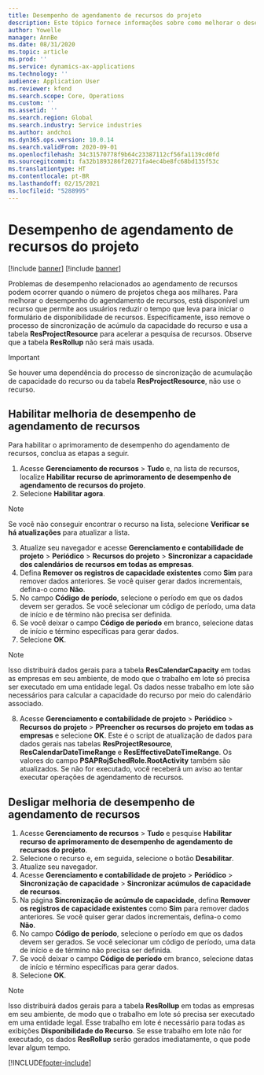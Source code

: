 ```yaml
---
title: Desempenho de agendamento de recursos do projeto
description: Este tópico fornece informações sobre como melhorar o desempenho do agendamento de recursos para um grande número de projetos.
author: Yowelle
manager: AnnBe
ms.date: 08/31/2020
ms.topic: article
ms.prod: ''
ms.service: dynamics-ax-applications
ms.technology: ''
audience: Application User
ms.reviewer: kfend
ms.search.scope: Core, Operations
ms.custom: ''
ms.assetid: ''
ms.search.region: Global
ms.search.industry: Service industries
ms.author: andchoi
ms.dyn365.ops.version: 10.0.14
ms.search.validFrom: 2020-09-01
ms.openlocfilehash: 34c31570778f9b64c23387112cf56fa1139cd0fd
ms.sourcegitcommit: fa32b1893286f20271fa4ec4be8fc68bd135f53c
ms.translationtype: HT
ms.contentlocale: pt-BR
ms.lasthandoff: 02/15/2021
ms.locfileid: "5288995"
---
```

# <a name="project-resource-scheduling-performance"></a>Desempenho de agendamento de recursos do projeto

[!include [banner](../includes/banner.md)]
[!include [banner](../includes/preview-banner.md)]


Problemas de desempenho relacionados ao agendamento de recursos podem ocorrer quando o número de projetos chega aos milhares. Para melhorar o desempenho do agendamento de recursos, está disponível um recurso que permite aos usuários reduzir o tempo que leva para iniciar o formulário de disponibilidade de recursos. Especificamente, isso remove o processo de sincronização de acúmulo da capacidade do recurso e usa a tabela **ResProjectResource** para acelerar a pesquisa de recursos. Observe que a tabela **ResRollup** não será mais usada.

> [!IMPORTANT]
> Se houver uma dependência do processo de sincronização de acumulação de capacidade do recurso ou da tabela **ResProjectResource**, não use o recurso.

## <a name="enable-resource-scheduling-performance-enhancement"></a>Habilitar melhoria de desempenho de agendamento de recursos
Para habilitar o aprimoramento de desempenho do agendamento de recursos, conclua as etapas a seguir.

1. Acesse **Gerenciamento de recursos** > **Tudo** e, na lista de recursos, localize **Habilitar recurso de aprimoramento de desempenho de agendamento de recursos do projeto**.
2. Selecione **Habilitar agora**.

> [!NOTE]
> Se você não conseguir encontrar o recurso na lista, selecione **Verificar se há atualizações** para atualizar a lista.

3. Atualize seu navegador e acesse **Gerenciamento e contabilidade de projeto** > **Periódico** > **Recursos do projeto** > **Sincronizar a capacidade dos calendários de recursos em todas as empresas**.
4. Defina **Remover os registros de capacidade existentes** como **Sim** para remover dados anteriores. Se você quiser gerar dados incrementais, defina-o como **Não**.
5. No campo **Código de período**, selecione o período em que os dados devem ser gerados. Se você selecionar um código de período, uma data de início e de término não precisa ser definida.
6. Se você deixar o campo **Código de período** em branco, selecione datas de início e término específicas para gerar dados.
7. Selecione **OK**.

 > [!NOTE]
 > Isso distribuirá dados gerais para a tabela **ResCalendarCapacity** em todas as empresas em seu ambiente, de modo que o trabalho em lote só precisa ser executado em uma entidade legal. Os dados nesse trabalho em lote são necessários para calcular a capacidade do recurso por meio do calendário associado.

8. Acesse **Gerenciamento e contabilidade de projeto** > **Periódico** > **Recursos do projeto** > **PPreencher os recursos do projeto em todas as empresas** e selecione **OK**. Este é o script de atualização de dados para dados gerais nas tabelas **ResProjectResource**, **ResCalendarDateTimeRange** e **ResEffectiveDateTimeRange**. Os valores do campo **PSAPRojSchedRole.RootActivity** também são atualizados. Se não for executado, você receberá um aviso ao tentar executar operações de agendamento de recursos.
 
## <a name="turn-off-resource-scheduling-performance-enhancement"></a>Desligar melhoria de desempenho de agendamento de recursos

1. Acesse **Gerenciamento de recursos** > **Tudo** e pesquise **Habilitar recurso de aprimoramento de desempenho de agendamento de recursos do projeto**.
2. Selecione o recurso e, em seguida, selecione o botão **Desabilitar**.
3. Atualize seu navegador.
4. Acesse **Gerenciamento e contabilidade de projeto** > **Periódico** > **Sincronização de capacidade** > **Sincronizar acúmulos de capacidade de recursos**.
5. Na página **Sincronização de acúmulo de capacidade**, defina **Remover os registros de capacidade existentes** como **Sim** para remover dados anteriores. Se você quiser gerar dados incrementais, defina-o como **Não**.
6. No campo **Código de período**, selecione o período em que os dados devem ser gerados. Se você selecionar um código de período, uma data de início e de término não precisa ser definida.
7. Se você deixar o campo **Código de período** em branco, selecione datas de início e término específicas para gerar dados.
8. Selecione **OK**.

> [!NOTE]
> Isso distribuirá dados gerais para a tabela **ResRollup** em todas as empresas em seu ambiente, de modo que o trabalho em lote só precisa ser executado em uma entidade legal. Esse trabalho em lote é necessário para todas as exibições **Disponibilidade do Recurso**. Se esse trabalho em lote não for executado, os dados **ResRollup** serão gerados imediatamente, o que pode levar algum tempo.


[!INCLUDE[footer-include](../includes/footer-banner.md)]